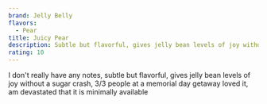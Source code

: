 ```yaml
---
brand: Jelly Belly
flavors:
  - Pear
title: Juicy Pear
description: Subtle but flavorful, gives jelly bean levels of joy without a sugar crash
rating: 10
---
```

I﻿ don't really have any notes, subtle but flavorful, gives jelly bean levels of joy without a sugar crash, 3/3 people at a memorial day getaway loved it, am devastated that it is minimally available